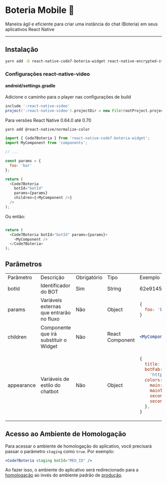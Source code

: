 # Boteria Mobile 🤖

Maneira ágil e eficiente para criar uma instância do chat (Boteria) em seus aplicativos React Native

---

## Instalação

```sh
yarn add -D react-native-code7-boteria-widget react-native-encrypted-storage@4.0.3 react-native-fs@2.20.0 react-native-document-picker@8.1.3 react-native-notifications@4.3.3 react-native-sound@0.11.2 react-native-video@5.2.1 axios@1.2.1 @miblanchard/react-native-slider@2.1.0
```

### Configurações react-native-video

#### **android/settings.gradle**

Adicione o caminho para o player nas configurações de build

```gradle
include ':react-native-video'
project(':react-native-video').projectDir = new File(rootProject.projectDir, '../node_modules/react-native-video/android')
```

Para versões React Native 0.64.0 até 0.70
```bash
yarn add @react-native/normalize-color
```

```js
import { Code7Boteria } from 'react-native-code7-boteria-widget';
import MyComponent from 'components';

// ...

const params = {
  foo: 'bar'
};

return (
  <Code7Boteria
    botId="botId"
    params={params}
    children={<MyComponent />}
  />
);
```

Ou então:

```js

return (
  <Code7Boteria botId="botId" params={params}>
    <MyComponent />
  </Code7Boteria>
);
```

## Parâmetros

<table>
  <tr>
    <td> Parâmetro </td>
    <td> Descrição </td>
    <td> Obrigatório </td>
    <td> Tipo </td>
    <td> Exemplo </td>
  </tr>
  <tr>
    <td> botId </td>
    <td> Identificador do BOT </td>
    <td> Sim </td>
    <td> String </td>
    <td> 62e9145fc073550012d52f25 </td>
  </tr>
  <tr>
    <td> params </td>
    <td> Variáveis externas que entrarão no fluxo </td>
    <td> Não </td>
    <td> Object </td>
    <td>

  ```js
  {
    foo: 'bar'
  }
  ```
  </td>
  </tr>
  <tr>
    <td> children </td>
    <td> Componente que irá substituir o Widget </td>
    <td> Não </td>
    <td> React Component </td>
    <td>

  ```jsx
  <MyComponent />
  ```
  </td>
  </tr>
  <tr>
    <td> appearance </td>
    <td> Variáveis de estilo do chatbot </td>
    <td> Não </td>
    <td> Object </td>
    <td>

  ```js
  {
    title: 'Bot title',
    botFab:
      'https://my-domain/my-icon.png',
    colors: {
      main: '#FF0000',
      mainText: '#00FF00',
      secondary: '#000000',
      secondaryText: '#0000FF',
    },
  }
  ```
  </td>
  </tr>
</table>

## Acesso ao Ambiente de Homologação

Para acessar o ambiente de homologação do aplicativo, você precisará passar o parâmetro `staging` como `true`. Por exemplo:

```jsx
<Code7Boteria staging botId="MEU_ID" />
```

Ao fazer isso, o ambiente do aplicativo será redirecionado para a [homologação](https://hml2.testesboteria.com.br) ao invés do ambiente padrão de [produção](https://new.boteria.com.br).
